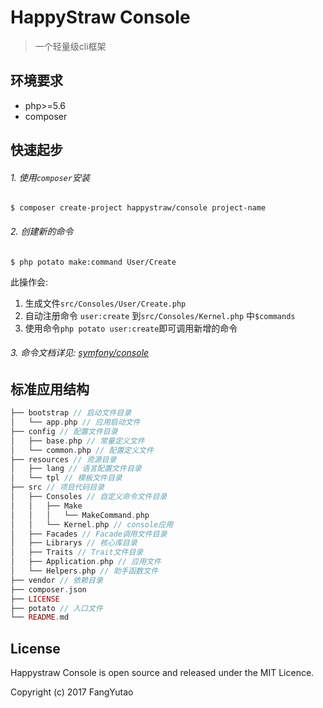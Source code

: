 # HappyStraw Console

> 一个轻量级cli框架

## 环境要求

* php>=5.6
* composer

## 快速起步

###### 1. 使用`composer`安装
```shell
$ composer create-project happystraw/console project-name
```

###### 2. 创建新的命令

```shell
$ php potato make:command User/Create
```

此操作会:

1. 生成文件`src/Consoles/User/Create.php`
2. 自动注册命令 `user:create` 到`src/Consoles/Kernel.php` 中`$commands`
3. 使用命令`php potato user:create`即可调用新增的命令


###### 3. 命令文档详见: [symfony/console](https://github.com/symfony/console)

## 标准应用结构

```php
├── bootstrap // 启动文件目录
│   └── app.php // 应用启动文件
├── config // 配置文件目录
│   ├── base.php // 常量定义文件
│   └── common.php // 配置定义文件
├── resources // 资源目录
│   ├── lang // 语言配置文件目录
│   └── tpl // 模板文件目录
├── src // 项目代码目录
│   ├── Consoles // 自定义命令文件目录
│   │   ├── Make
│   │   │   └── MakeCommand.php
│   │   └── Kernel.php // console应用
│   ├── Facades // Facade调用文件目录
│   ├── Librarys // 核心库目录
│   ├── Traits // Trait文件目录
│   ├── Application.php // 应用文件
│   └── Helpers.php // 助手函数文件
├── vendor // 依赖目录
├── composer.json
├── LICENSE
├── potato // 入口文件
└── README.md
```


## License
Happystraw Console is open source and released under the MIT Licence.

Copyright (c) 2017 FangYutao
